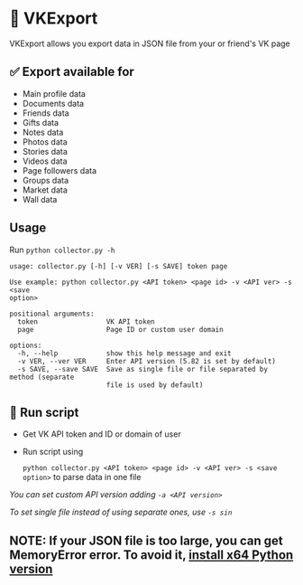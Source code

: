 # 📄 VKExport

VKExport allows you export data in JSON file from your or friend's VK page

## ✅ Export available for
* Main profile data
* Documents  data
* Friends data
* Gifts data
* Notes data
* Photos data
* Stories data
* Videos data
* Page followers data
* Groups data
* Market data
* Wall data

## Usage
Run `python collector.py -h`

```
usage: collector.py [-h] [-v VER] [-s SAVE] token page

Use example: python collector.py <API token> <page id> -v <API ver> -s <save        
option>

positional arguments:
  token                 VK API token
  page                  Page ID or custom user domain

options:
  -h, --help            show this help message and exit
  -v VER, --ver VER     Enter API version (5.82 is set by default)
  -s SAVE, --save SAVE  Save as single file or file separated by method (separate   
                        file is used by default)
```

## 🔌 Run script
* Get VK API token and ID or domain of user
* Run script using 
  
    `python collector.py <API token> <page id> -v <API ver> -s <save option>` to parse data in one file

*You can set custom API version adding `-a <API version>`*

*To set single file instead of using separate ones, use  `-s sin`*

## NOTE: If your JSON file is too large, you can get MemoryError error. To avoid it, [install x64 Python version](https://stackoverflow.com/a/37726090)
